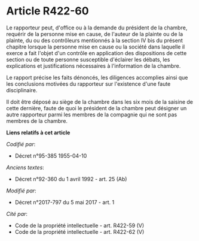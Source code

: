 # Article R422-60

Le rapporteur peut, d'office ou à la demande du président de la chambre, requérir de la personne mise en cause, de l'auteur
de la plainte ou de la plainte, du ou des contrôleurs mentionnés à la section IV bis du présent chapitre lorsque la personne
mise en cause ou la société dans laquelle il exerce a fait l'objet d'un contrôle en application des dispositions de cette
section ou de toute personne susceptible d'éclairer les débats, les explications et justifications nécessaires à
l'information de la chambre.

Le rapport précise les faits dénoncés, les diligences accomplies ainsi que les conclusions motivées du rapporteur sur
l'existence d'une faute disciplinaire.

Il doit être déposé au siège de la chambre dans les six mois de la saisine de cette dernière, faute de quoi le président de
la chambre peut désigner un autre rapporteur parmi les membres de la compagnie qui ne sont pas membres de la chambre.

**Liens relatifs à cet article**

_Codifié par_:

  - Décret n°95-385 1955-04-10

_Anciens textes_:

  - Décret n°92-360 du 1 avril 1992 - art. 25 (Ab)

_Modifié par_:

  - Décret n°2017-797 du 5 mai 2017 - art. 1

_Cité par_:

  - Code de la propriété intellectuelle - art. R422-59 (V)
  - Code de la propriété intellectuelle - art. R422-62 (V)
